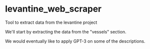 # levantine_web_scraper
Tool to extract data from the levantine project

We'll start by extracting the data from the "vessels" section. 

We would eventually like to apply GPT-3 on some of the descriptions.
